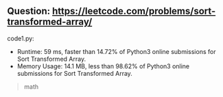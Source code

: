 ## Question: https://leetcode.com/problems/sort-transformed-array/

code1.py:
* Runtime: 59 ms, faster than 14.72% of Python3 online submissions for Sort Transformed Array.
* Memory Usage: 14.1 MB, less than 98.62% of Python3 online submissions for Sort Transformed Array.
> math